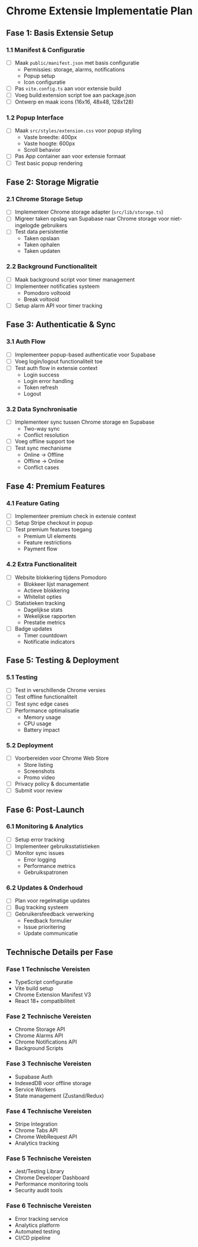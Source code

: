 # Chrome Extensie Implementatie Plan

## Fase 1: Basis Extensie Setup
### 1.1 Manifest & Configuratie
- [ ] Maak `public/manifest.json` met basis configuratie
  - Permissies: storage, alarms, notifications
  - Popup setup
  - Icon configuratie
- [ ] Pas `vite.config.ts` aan voor extensie build
- [ ] Voeg build:extension script toe aan package.json
- [ ] Ontwerp en maak icons (16x16, 48x48, 128x128)

### 1.2 Popup Interface
- [ ] Maak `src/styles/extension.css` voor popup styling
  - Vaste breedte: 400px
  - Vaste hoogte: 600px
  - Scroll behavior
- [ ] Pas App container aan voor extensie formaat
- [ ] Test basic popup rendering

## Fase 2: Storage Migratie
### 2.1 Chrome Storage Setup
- [ ] Implementeer Chrome storage adapter (`src/lib/storage.ts`)
- [ ] Migreer taken opslag van Supabase naar Chrome storage voor niet-ingelogde gebruikers
- [ ] Test data persistentie
  - Taken opslaan
  - Taken ophalen
  - Taken updaten

### 2.2 Background Functionaliteit
- [ ] Maak background script voor timer management
- [ ] Implementeer notificaties systeem
  - Pomodoro voltooid
  - Break voltooid
- [ ] Setup alarm API voor timer tracking

## Fase 3: Authenticatie & Sync
### 3.1 Auth Flow
- [ ] Implementeer popup-based authenticatie voor Supabase
- [ ] Voeg login/logout functionaliteit toe
- [ ] Test auth flow in extensie context
  - Login success
  - Login error handling
  - Token refresh
  - Logout

### 3.2 Data Synchronisatie
- [ ] Implementeer sync tussen Chrome storage en Supabase
  - Two-way sync
  - Conflict resolution
- [ ] Voeg offline support toe
- [ ] Test sync mechanisme
  - Online -> Offline
  - Offline -> Online
  - Conflict cases

## Fase 4: Premium Features
### 4.1 Feature Gating
- [ ] Implementeer premium check in extensie context
- [ ] Setup Stripe checkout in popup
- [ ] Test premium features toegang
  - Premium UI elements
  - Feature restrictions
  - Payment flow

### 4.2 Extra Functionaliteit
- [ ] Website blokkering tijdens Pomodoro
  - Blokkeer lijst management
  - Actieve blokkering
  - Whitelist opties
- [ ] Statistieken tracking
  - Dagelijkse stats
  - Wekelijkse rapporten
  - Prestatie metrics
- [ ] Badge updates
  - Timer countdown
  - Notificatie indicators

## Fase 5: Testing & Deployment
### 5.1 Testing
- [ ] Test in verschillende Chrome versies
- [ ] Test offline functionaliteit
- [ ] Test sync edge cases
- [ ] Performance optimalisatie
  - Memory usage
  - CPU usage
  - Battery impact

### 5.2 Deployment
- [ ] Voorbereiden voor Chrome Web Store
  - Store listing
  - Screenshots
  - Promo video
- [ ] Privacy policy & documentatie
- [ ] Submit voor review

## Fase 6: Post-Launch
### 6.1 Monitoring & Analytics
- [ ] Setup error tracking
- [ ] Implementeer gebruiksstatistieken
- [ ] Monitor sync issues
  - Error logging
  - Performance metrics
  - Gebruikspatronen

### 6.2 Updates & Onderhoud
- [ ] Plan voor regelmatige updates
- [ ] Bug tracking systeem
- [ ] Gebruikersfeedback verwerking
  - Feedback formulier
  - Issue prioritering
  - Update communicatie

## Technische Details per Fase

### Fase 1 Technische Vereisten
- TypeScript configuratie
- Vite build setup
- Chrome Extension Manifest V3
- React 18+ compatibiliteit

### Fase 2 Technische Vereisten
- Chrome Storage API
- Chrome Alarms API
- Chrome Notifications API
- Background Scripts

### Fase 3 Technische Vereisten
- Supabase Auth
- IndexedDB voor offline storage
- Service Workers
- State management (Zustand/Redux)

### Fase 4 Technische Vereisten
- Stripe Integration
- Chrome Tabs API
- Chrome WebRequest API
- Analytics tracking

### Fase 5 Technische Vereisten
- Jest/Testing Library
- Chrome Developer Dashboard
- Performance monitoring tools
- Security audit tools

### Fase 6 Technische Vereisten
- Error tracking service
- Analytics platform
- Automated testing
- CI/CD pipeline
